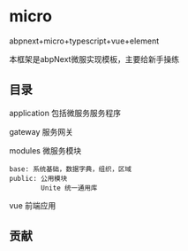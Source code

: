 # micro
abpnext+micro+typescript+vue+element

本框架是abpNext微服实现模板，主要给新手操练

## 目录

application 包括微服务服务程序

gateway 服务网关

modules 微服务模块

    base: 系统基础，数据字典，组织，区域
    public: 公用模块
            Unite 统一通用库

vue 前端应用

## 贡献
  




